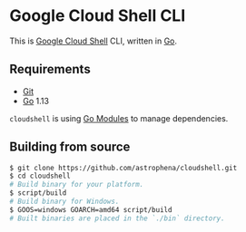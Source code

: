 # Google Cloud Shell CLI

This is [Google Cloud Shell] CLI, written in [Go].

## Requirements

* [Git]
* [Go] 1.13

`cloudshell` is using [Go Modules] to manage dependencies.

## Building from source

```sh
$ git clone https://github.com/astrophena/cloudshell.git
$ cd cloudshell
# Build binary for your platform.
$ script/build
# Build binary for Windows.
$ GOOS=windows GOARCH=amd64 script/build
# Built binaries are placed in the `./bin` directory.
```

[Google Cloud Shell]: https://cloud.google.com/shell/
[Git]: https://git-scm.com
[Go]: https://golang.org
[Go Modules]: https://github.com/golang/go/wiki/Modules

